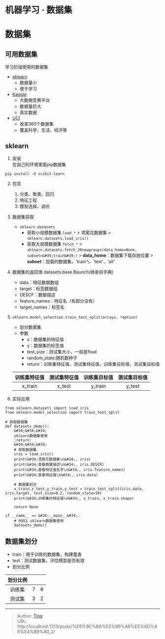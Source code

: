 # 机器学习 · 数据集

# 数据集
## 可用数据集
学习阶段使用的数据集
* [sklearn](https://scikit-learn.org/stable/)
  * 数据量小
  * 便于学习
* [Kaggle](https://www.kaggle.com/)
  * 大数据竞赛平台
  * 数据量巨大
  * 真实数据
* [UCI](https://uci.edu/)
  * 收录360个数据集
  * 覆盖科学、生活、经济等

## sklearn
1. 安装  
   在自己的环境里面pip数据集
```
pip install -U scikit-learn
```

2. 包含
   1. 分类、聚类、回归
   2. 特征工程
   3. 模型选择、调优

3. 数据集获取
   * ```sklearn.datasets```
     * 获取小规模数据集 ```load_*```
     &gt; 鸢尾花数据集
     &gt; ```sklearn.datasets.load_iris()```  
     * 获取大规模数据集 ```fetch_*```
     &gt; ```sklearn.datasets.fetch_20newgroups(data_home=None, subset=&#39;train&#39;)```
     &gt; **data_home**：数据集下载存放位置
     &gt; **subset**：加载的数据集，&#39;train&#39;\、&#39;test&#39;、&#39;all&#39;

4. 数据集的返回值
   datasets.base.Baunch(继承自字典)
   * data：特征数据数组
   * target：标签数据组
   * DESCF：数据描述
   * feature_names：特征名（有部分没有）
   * target_names：标签名

5. ```sklearn.model_selection.train_test_split(arrays, *option)```
   * 划分数据集
   * 参数
     * x：数据集的特征值
     * y：数据集的标签值
     * test_size：测试集大小，一般是float
     * random_state:随机数种子
     * return：训练集特征值，测试集特征值，训练集目标值，测试集目标值

    | 训练集特征值 | 测试集特征值 | 训练集目标值 | 测试集目标值 |
    | :----: | :----: | :----: | :----: |
    |x_train|x_test|y_train|y_test|
6. 实际应用
```
from sklearn.datasets import load_iris
from sklearn.model_selection import train_test_split

# 获取数据集
def datasets_demo():
    &#34;&#34;&#34;
    sklearn数据集使用
    :return:
    &#34;&#34;&#34;
    # 获取数据集
    iris = load_iris()
    print(&#34;鸢尾花数据集\n&#34;, iris)
    print(&#34;查看数据描述\n&#34;, iris.DESCR)
    print(&#34;查看特征值名字\n&#34;, iris.feature_names)
    print(&#34;查看特征值\n&#34;, iris.data)

    # 数据集划分
    x_train,x_test,y_train,y_test = train_test_split(iris.data, iris.target, test_size=0.2, random_state=10)
    print(&#34;训练集的特征值\n&#34;, x_train, x_train.shape)

    return None

if __name__ == &#34;__main__&#34;:
    # 代码1 sklearn数据集使用
    datasets_demo()
```
## 数据集划分
* train：用于训练的数据集，构建墨香
* test：测试数据集，评估模型是否有效
* 划分比例

|划分比例|||
| :----: | :----: | :----: |
| 训练集 | 7 | 8 | 7.5 |
| 测试集 | 3 | 2 | 2.5 |


---

> Author: [Ting](Tin10g.github.io)  
> URL: http://localhost:1313/posts/%E6%9C%BA%E5%99%A8%E5%AD%A6%E4%B9%A0_2/  

